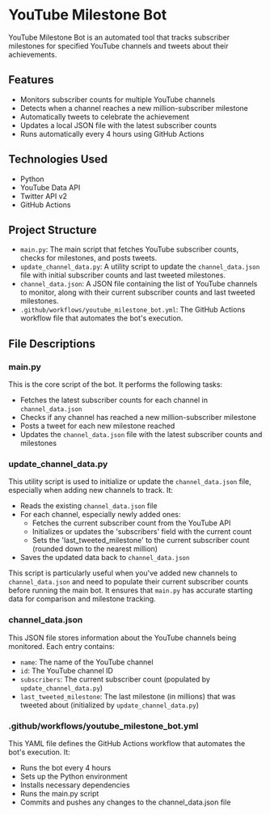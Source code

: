 # YouTube Milestone Bot

YouTube Milestone Bot is an automated tool that tracks subscriber milestones for specified YouTube channels and tweets about their achievements.

## Features

- Monitors subscriber counts for multiple YouTube channels
- Detects when a channel reaches a new million-subscriber milestone
- Automatically tweets to celebrate the achievement
- Updates a local JSON file with the latest subscriber counts
- Runs automatically every 4 hours using GitHub Actions

## Technologies Used

- Python
- YouTube Data API
- Twitter API v2
- GitHub Actions

## Project Structure

- `main.py`: The main script that fetches YouTube subscriber counts, checks for milestones, and posts tweets.
- `update_channel_data.py`: A utility script to update the `channel_data.json` file with initial subscriber counts and last tweeted milestones.
- `channel_data.json`: A JSON file containing the list of YouTube channels to monitor, along with their current subscriber counts and last tweeted milestones.
- `.github/workflows/youtube_milestone_bot.yml`: The GitHub Actions workflow file that automates the bot's execution.

## File Descriptions

### main.py
This is the core script of the bot. It performs the following tasks:
- Fetches the latest subscriber counts for each channel in `channel_data.json`
- Checks if any channel has reached a new million-subscriber milestone
- Posts a tweet for each new milestone reached
- Updates the `channel_data.json` file with the latest subscriber counts and milestones

### update_channel_data.py
This utility script is used to initialize or update the `channel_data.json` file, especially when adding new channels to track. It:
- Reads the existing `channel_data.json` file
- For each channel, especially newly added ones:
  - Fetches the current subscriber count from the YouTube API
  - Initializes or updates the 'subscribers' field with the current count
  - Sets the 'last_tweeted_milestone' to the current subscriber count (rounded down to the nearest million)
- Saves the updated data back to `channel_data.json`

This script is particularly useful when you've added new channels to `channel_data.json` and need to populate their current subscriber counts before running the main bot. It ensures that `main.py` has accurate starting data for comparison and milestone tracking.

### channel_data.json
This JSON file stores information about the YouTube channels being monitored. Each entry contains:
- `name`: The name of the YouTube channel
- `id`: The YouTube channel ID
- `subscribers`: The current subscriber count (populated by `update_channel_data.py`)
- `last_tweeted_milestone`: The last milestone (in millions) that was tweeted about (initialized by `update_channel_data.py`)

### .github/workflows/youtube_milestone_bot.yml
This YAML file defines the GitHub Actions workflow that automates the bot's execution. It:
- Runs the bot every 4 hours
- Sets up the Python environment
- Installs necessary dependencies
- Runs the main.py script
- Commits and pushes any changes to the channel_data.json file
